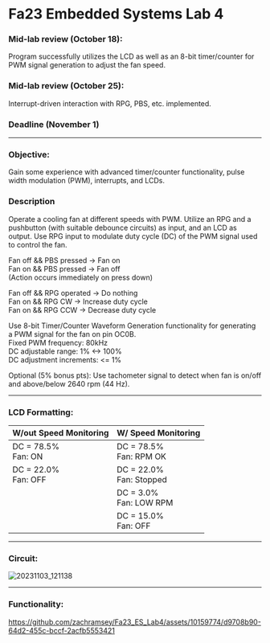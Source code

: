 # Fa23 Embedded Systems Lab 4

### Mid-lab review (October 18):
Program successfully utilizes the LCD as well as an 8-bit timer/counter for PWM signal generation to adjust the fan speed.
### Mid-lab review (October 25):
Interrupt-driven interaction with RPG, PBS, etc. implemented.
### Deadline (November 1)
---

### Objective:
Gain some experience with advanced timer/counter functionality, pulse width modulation (PWM), interrupts, and LCDs.

### Description
Operate a cooling fan at different speeds with PWM. Utilize an RPG and a pushbutton (with suitable debounce circuits) as input, and an LCD as output. Use RPG input to modulate duty cycle (DC) of the PWM signal used to control the fan.

Fan off && PBS pressed -> Fan on  
Fan on && PBS pressed -> Fan off  
(Action occurs immediately on press down)

Fan off && RPG operated -> Do nothing  
Fan on && RPG CW -> Increase duty cycle  
Fan on && RPG CCW -> Decrease duty cycle  

Use 8-bit Timer/Counter Waveform Generation functionality for generating a PWM signal for the fan on pin OC0B.  
Fixed PWM frequency: 80kHz  
DC adjustable range: 1% <-> 100%  
DC adjustment increments: <= 1%  

Optional (5% bonus pts): Use tachometer signal to detect when fan is on/off and above/below 2640 rpm (44 Hz).

---

### LCD Formatting:
| **W/out Speed Monitoring** | **W/ Speed Monitoring** |
|:--- |:--- |
| DC = 78.5%<BR>Fan: ON | DC = 78.5%<BR>Fan: RPM OK |
| DC = 22.0%<BR>Fan: OFF | DC = 22.0%<BR>Fan: Stopped |
|  | DC = 3.0%<BR>Fan: LOW RPM |
|  | DC = 15.0%<BR>Fan: OFF |

---

### Circuit:
![20231103_121138](https://github.com/zachramsey/Fa23_ES_Lab4/assets/10159774/48f105ef-55e2-4f1e-88a4-b2eae619aa95)

---

### Functionality:
https://github.com/zachramsey/Fa23_ES_Lab4/assets/10159774/d9708b90-64d2-455c-bccf-2acfb5553421
